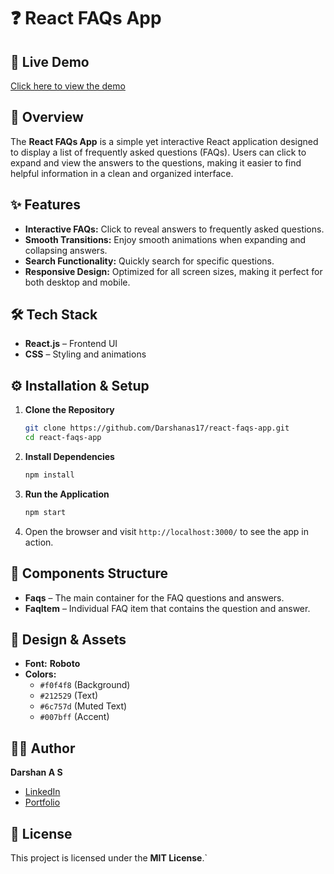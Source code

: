 # ❓ React FAQs App

## 🚀 Live Demo
[Click here to view the demo](https://Darshanas17.github.io/react-faqs-app/)


## 📌 Overview
The **React FAQs App** is a simple yet interactive React application designed to display a list of frequently asked questions (FAQs). Users can click to expand and view the answers to the questions, making it easier to find helpful information in a clean and organized interface.

## ✨ Features
- **Interactive FAQs:** Click to reveal answers to frequently asked questions.
- **Smooth Transitions:** Enjoy smooth animations when expanding and collapsing answers.
- **Search Functionality:** Quickly search for specific questions.
- **Responsive Design:** Optimized for all screen sizes, making it perfect for both desktop and mobile.

## 🛠️ Tech Stack
- **React.js** – Frontend UI
- **CSS** – Styling and animations

## ⚙️ Installation & Setup
1. **Clone the Repository**
   ```bash
   git clone https://github.com/Darshanas17/react-faqs-app.git
   cd react-faqs-app
   ```
2. **Install Dependencies**
   ```bash
   npm install
   ```
3. **Run the Application**
   ```bash
   npm start
   ```
4. Open the browser and visit `http://localhost:3000/` to see the app in action.

## 🧩 Components Structure
- **Faqs** – The main container for the FAQ questions and answers.
- **FaqItem** – Individual FAQ item that contains the question and answer.

## 🎨 Design & Assets
- **Font:** **Roboto**
- **Colors:**
  - `#f0f4f8` (Background)
  - `#212529` (Text)
  - `#6c757d` (Muted Text)
  - `#007bff` (Accent)

## 👨‍💻 Author
**Darshan A S**  
- [LinkedIn](https://www.linkedin.com/in/darshan-a-s/)  
- [Portfolio](https://darshanas17.github.io/darshan-as-17-portfolio/)

## 📜 License
This project is licensed under the **MIT License**.`

